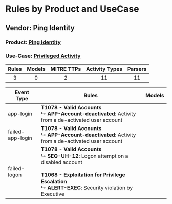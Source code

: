 Rules by Product and UseCase
============================
Vendor: Ping Identity
---------------------
### Product: [Ping Identity](../ds_ping_identity_ping_identity.md)
### Use-Case: [Privileged Activity](../../../../UseCases/uc_privileged_activity.md)

| Rules | Models | MITRE TTPs | Activity Types | Parsers |
|:-----:|:------:|:----------:|:--------------:|:-------:|
|   3   |   0    |     2      |       11       |   11    |

| Event Type       | Rules    | Models |
| ---- | ---- | ------ |
| app-login        | <b>T1078 - Valid Accounts</b><br> ↳ <b>APP-Account-deactivated</b>: Activity from a de-activated user account    |        |
| failed-app-login | <b>T1078 - Valid Accounts</b><br> ↳ <b>APP-Account-deactivated</b>: Activity from a de-activated user account    |        |
| failed-logon     | <b>T1078 - Valid Accounts</b><br> ↳ <b>SEQ-UH-12</b>: Logon attempt on a disabled account<br><br><b>T1068 - Exploitation for Privilege Escalation</b><br> ↳ <b>ALERT-EXEC</b>: Security violation by Executive |        |